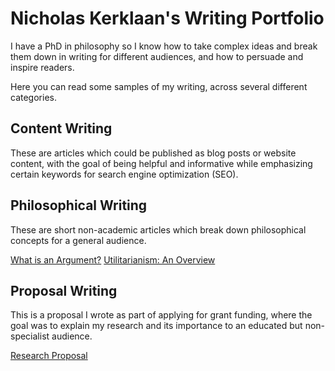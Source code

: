 # Nicholas Kerklaan's Writing Portfolio

I have a PhD in philosophy so I know how to take complex ideas and break them down in writing for different audiences, and how to persuade and inspire readers.

Here you can read some samples of my writing, across several different categories.

## Content Writing

These are articles which could be published as blog posts or website content, with the goal of being helpful and informative while emphasizing certain keywords for search engine optimization (SEO).

## Philosophical Writing

These are short non-academic articles which break down philosophical concepts for a general audience.

[What is an Argument?](https://github.com/nicholaskerklaan/writing/blob/main/portfolio/arguments.md)
[Utilitarianism: An Overview](https://github.com/nicholaskerklaan/writing/edit/main/portfolio/utilitarianism.md)

## Proposal Writing

This is a proposal I wrote as part of applying for grant funding, where the goal was to explain my research and its importance to an educated but non-specialist audience. 

[Research Proposal](https://github.com/nicholaskerklaan/writing/blob/main/portfolio/proposal.md)

